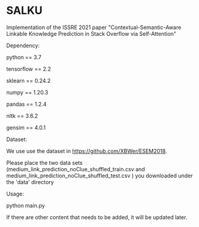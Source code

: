 # SALKU
Implementation of the ISSRE 2021 paper "Contextual-Semantic-Aware Linkable Knowledge Prediction in Stack Overflow via Self-Attention"

Dependency:

python == 3.7

tensorflow == 2.2

sklearn == 0.24.2

numpy == 1.20.3

pandas == 1.2.4

nltk == 3.6.2

gensim == 4.0.1


Dataset:

We use use the dataset in https://github.com/XBWer/ESEM2018.

Please place the two data sets (medium_link_prediction_noClue_shuffled_train.csv and medium_link_prediction_noClue_shuffled_test.csv ) you downloaded under the 'data' directory

Usage:

python main.py

If there are other content that needs to be added, it will be updated later.

